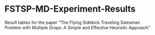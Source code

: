# FSTSP-MD-Experiment-Results
Result tables for the paper "The Flying Sidekick Traveling Salesman Problem with Multiple Drops: A Simple and Effective Heuristic Approach"
